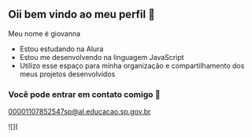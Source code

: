 ## Oii bem vindo ao meu perfil 🍒

Meu nome é giovanna

- Estou estudando na Alura
- Estou me desenvolvendo na linguagem JavaScript
- Utilizo esse espaço para minha organização e compartilhamento dos meus projetos desenvolvidos
### Você pode entrar em contato comigo 📧

00001107852547sp@al.educacao.sp.gov.br

![](


